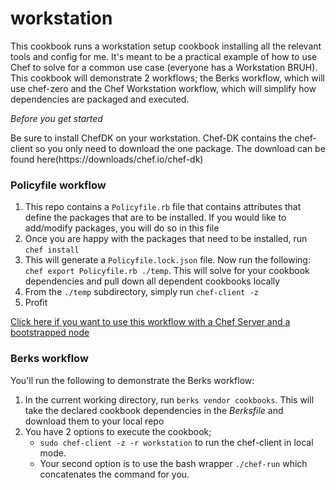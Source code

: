 # workstation

This cookbook runs a workstation setup cookbook installing all the relevant
tools and config for me. It's meant to be a practical example of how to use Chef
to solve for a common use case (everyone has a Workstation BRUH). This cookbook
will demonstrate 2 workflows; the Berks workflow, which will use chef-zero and
the Chef Workstation workflow, which will simplify how dependencies are packaged
and executed.

*Before you get started*

Be sure to install ChefDK on your workstation. Chef-DK contains the chef-client so you only need to download the one package. The download can be found here(https://downloads/chef.io/chef-dk)

### Policyfile workflow ###

1. This repo contains a `Policyfile.rb` file that contains attributes that define the packages that are to be installed. If you would like to add/modify packages, you will do so in this file
2. Once you are happy with the packages that need to be installed, run `chef install`
3. This will generate a `Policyfile.lock.json` file. Now run the following:
`chef export Policyfile.rb ./temp`. This will solve for your cookbook dependencies and pull down all dependent cookbooks locally
3. From the `./temp` subdirectory, simply run `chef-client -z`
4. Profit

[ Click here if you want to use this workflow with a Chef Server and a bootstrapped node](https://learn.chef.io/modules/managing-nodes-with-policyfiles#/)

### Berks workflow ###
You'll run the following to demonstrate the Berks workflow:

1. In the current working directory, run `berks vendor cookbooks`. This will
take the declared cookbook dependencies in the _Berksfile_ and download them
to your local repo
2. You have 2 options to execute the cookbook;
     * `sudo chef-client -z -r workstation`
to run the chef-client in local mode.
     * Your second option is to use the bash wrapper `./chef-run` which concatenates
the command for you.
